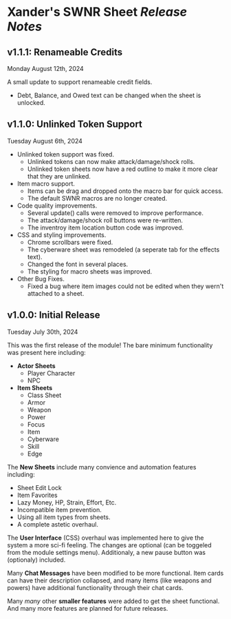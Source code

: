 # Xander's SWNR Sheet *Release Notes*

## v1.1.1: Renameable Credits
Monday August 12th, 2024

A small update to support renameable credit fields.
- Debt, Balance, and Owed text can be changed when the sheet is unlocked.

## v1.1.0: Unlinked Token Support
Tuesday August 6th, 2024

- Unlinked token support was fixed.
  - Unlinked tokens can now make attack/damage/shock rolls.
  - Unlinked token sheets now have a red outline to make it more clear that they are unlinked.
- Item macro support.
  - Items can be drag and dropped onto the macro bar for quick access.
  - The default SWNR macros are no longer created.
- Code quality improvements.
  - Several update() calls were removed to improve performance.
  - The attack/damage/shock roll buttons were re-written.
  - The inventroy item location button code was improved.
- CSS and styling improvements.
  - Chrome scrollbars were fixed.
  - The cyberware sheet was remodeled (a seperate tab for the effects text).
  - Changed the font in several places.
  - The styling for macro sheets was improved.
- Other Bug Fixes.
  - Fixed a bug where item images could not be edited when they wern't attached to a sheet.

## v1.0.0: Initial Release
Tuesday July 30th, 2024

This was the first release of the module! The bare minimum functionality was present here including:
- **Actor Sheets**
  - Player Character
  - NPC
- **Item Sheets**
  - Class Sheet
  - Armor
  - Weapon
  - Power
  - Focus
  - Item
  - Cyberware
  - Skill
  - Edge

The **New Sheets** include many convience and automation features including:
- Sheet Edit Lock
- Item Favorites
- Lazy Money, HP, Strain, Effort, Etc.
- Incompatible item prevention.
- Using all item types from sheets.
- A complete astetic overhaul.

The **User Interface** (CSS) overhaul was implemented here to give the system a more sci-fi feeling. The changes are optional (can be toggeled from the module settings menu). Additionaly, a new pause button was (optionaly) included.

Many **Chat Messages** have been modified to be more functional. Item cards can have their description collapsed, and many items (like weapons and powers) have additional functionality through their chat cards.

Many *many* other **smaller features** were added to get the sheet functional. And many more features are planned for future releases.